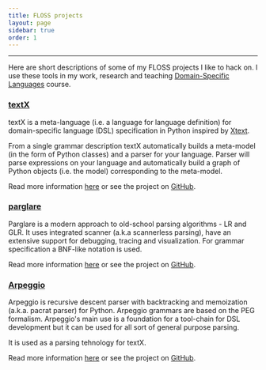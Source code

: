 ```yaml
---
title: FLOSS projects
layout: page
sidebar: true
order: 1
---
```


---

Here are short descriptions of some of my FLOSS projects I like to hack on. I
use these tools in my work, research and teaching [Domain-Specific
Languages](courses.html) course.

### [textX](http://textx.github.io/textX/)

textX is a meta-language (i.e. a language for language definition) for
domain-specific language (DSL) specification in Python inspired by
[Xtext](https://eclipse.org/Xtext/).

From a single grammar description textX automatically builds a meta-model (in
the form of Python classes) and a parser for your language. Parser will parse
expressions on your language and automatically build a graph of Python objects
(i.e. the model) corresponding to the meta-model.

Read more information [here](http://textx.github.io/textX/) or see the project on
[GitHub](https://github.com/textX/textX).


### [parglare](../parglare/)

Parglare is a modern approach to old-school parsing algorithms - LR and GLR. It
uses integrated scanner (a.k.a scannerless parsing), have an extensive support
for debugging, tracing and visualization. For grammar specification a BNF-like
notation is used.

Read more information [here](parglare/) or see the project
on [GitHub](https://github.com/igordejanovic/parglare/).


### [Arpeggio](http://textx.github.io/Arpeggio/)

Arpeggio is recursive descent parser with backtracking and memoization (a.k.a.
pacrat parser) for Python. Arpeggio grammars are based on the PEG formalism.
Arpeggio's main use is a foundation for a tool-chain for DSL development but it
can be used for all sort of general purpose parsing.

It is used as a parsing tehnology for textX.

Read more information [here](http://textx.github.io/Arpeggio/) or see the project on
[GitHub](https://github.com/textX/Arpeggio/).





